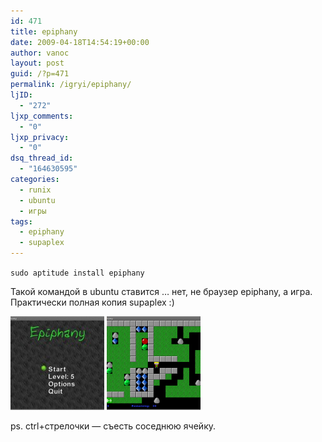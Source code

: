 ```yaml
---
id: 471
title: epiphany
date: 2009-04-18T14:54:19+00:00
author: vanoc
layout: post
guid: /?p=471
permalink: /igryi/epiphany/
ljID:
  - "272"
ljxp_comments:
  - "0"
ljxp_privacy:
  - "0"
dsq_thread_id:
  - "164630595"
categories:
  - runix
  - ubuntu
  - игры
tags:
  - epiphany
  - supaplex
---
```

`sudo aptitude install epiphany`

Такой командой в ubuntu ставится &#8230; нет, не браузер epiphany, а игра. Практически полная копия supaplex :)

[<img class="alignnone size-thumbnail wp-image-472" title="epiphany" src="/uploads/d181d0bdd0b8d0bcd0bed0ba-epiphany-150x150.jpg" alt="epiphany" width="150" height="150" />](/uploads/d181d0bdd0b8d0bcd0bed0ba-epiphany.jpg) [<img class="alignnone size-thumbnail wp-image-473" title="epiphany" src="/uploads/d181d0bdd0b8d0bcd0bed0ba-epiphany-1-150x150.png" alt="epiphany" width="150" height="150" />](/uploads/d181d0bdd0b8d0bcd0bed0ba-epiphany-1.png)

ps. ctrl+стрелочки &#8212; съесть соседнюю ячейку.